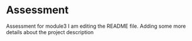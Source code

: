 
# Assessment
Assessment for module3
I am editing the README file. Adding some more details about the project description

